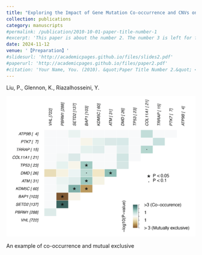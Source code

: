 ```yaml
---
title: "Exploring the Impact of Gene Mutation Co-occurrence and CNVs on Clinical Outcomes in ccRCC: Insights from the Cagekid Dataset 【In preparation】"
collection: publications
category: manuscripts
#permalink: /publication/2010-10-01-paper-title-number-1
#excerpt: 'This paper is about the number 2. The number 3 is left for future work.'
date: 2024-11-12
venue: '【Preparation】'
#slidesurl: 'http://academicpages.github.io/files/slides2.pdf'
#paperurl: 'http://academicpages.github.io/files/paper2.pdf'
#citation: 'Your Name, You. (2010). &quot;Paper Title Number 2.&quot; <i>Journal 1</i>. 1(2).'
---
```



 Liu, P., Glennon, K., Riazalhosseini, Y.  
 
<img src="/images/coo.png" width="600">

An example of co-occurrence and mutual exclusive
